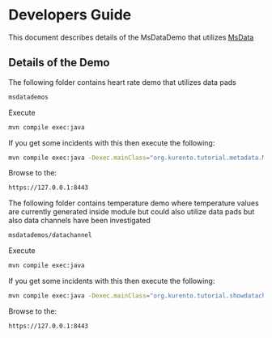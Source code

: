 Developers Guide
=========================

This document describes details of the MsDataDemo that utilizes [MsData](https://github.com/nubomedia-vtt/msdata)

Details of the Demo
---------

The following folder contains heart rate demo that utilizes data pads
```bash
msdatademos
```
Execute
```bash
mvn compile exec:java
```

If you get some incidents with this then execute the following:
```bash
mvn compile exec:java -Dexec.mainClass="org.kurento.tutorial.metadata.MetadataHandler"
```

Browse to the:
```bash
https://127.0.0.1:8443
```

The following folder contains temperature demo where temperature values are currently generated inside module but could also utilize data pads but also data channels have been investigated
```bash
msdatademos/datachannel
```

Execute
```bash
mvn compile exec:java
```

If you get some incidents with this then execute the following:
```bash
mvn compile exec:java -Dexec.mainClass="org.kurento.tutorial.showdatachannel.ShowDataChannelHandler"
```

Browse to the:
```bash
https://127.0.0.1:8443
```

